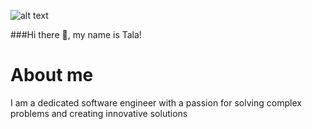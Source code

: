 ![alt text](https://raw.githubusercontent.com/your-username/your-repo/main/images/Hi.gif)





###Hi there 👋, my name is Tala!

# About me
I am a dedicated software engineer with a passion for solving complex problems and creating innovative solutions








